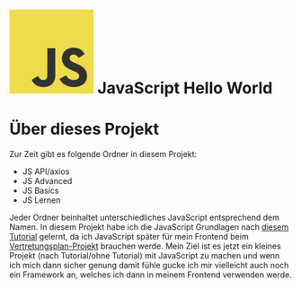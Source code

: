 # <img src="https://raw.githubusercontent.com/github/explore/80688e429a7d4ef2fca1e82350fe8e3517d3494d/topics/javascript/javascript.png" width="150"></img> JavaScript Hello World

# Über dieses Projekt

Zur Zeit gibt es folgende Ordner in diesem Projekt:
- JS API/axios
- JS Advanced
- JS Basics
- JS Lernen

Jeder Ordner beinhaltet unterschiedliches JavaScript entsprechend dem Namen. In diesem Projekt habe ich die JavaScript Grundlagen nach [diesem Tutorial](https://www.youtube.com/watch?v=UeZi8a99iS0&list=PLNmsVeXQZj7qOfMI2ZNk-LXUAiXKrwDIi)
gelernt, da ich JavaScript später für mein Frontend beim [Vertretungsplan-Projekt](https://github.com/github-gabriel/vertretungsplan) brauchen werde. Mein Ziel ist es jetzt
ein kleines Projekt (nach Tutorial/ohne Tutorial) mit JavaScript zu machen und wenn ich mich dann sicher genung damit fühle gucke ich mir vielleicht auch noch ein Framework 
an, welches ich dann in meinem Frontend verwenden werde. 
